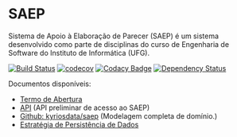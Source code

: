 # SAEP
Sistema de Apoio à Elaboração de Parecer (SAEP) é um sistema desenvolvido como parte de disciplinas do curso de Engenharia de Software do Instituto de Informática (UFG).

[![Build Status](https://travis-ci.org/thdurante/saep.svg?branch=master)](https://travis-ci.org/thdurante/saep) [![codecov](https://codecov.io/gh/thdurante/saep/branch/master/graph/badge.svg)](https://codecov.io/gh/thdurante/saep) [![Codacy Badge](https://api.codacy.com/project/badge/Grade/da38c2df6934448aa88ba88be103017e)](https://www.codacy.com/app/thdurante/saep?utm_source=github.com&amp;utm_medium=referral&amp;utm_content=thdurante/saep&amp;utm_campaign=Badge_Grade) [![Dependency Status](https://www.versioneye.com/user/projects/578658606edb08004191df6a/badge.svg?style=flat-square)](https://www.versioneye.com/user/projects/578658606edb08004191df6a)

Documentos disponíveis:
* [Termo de Abertura](https://docs.google.com/document/d/1go3eH-8W48G8C6Ryi3bPPN9ZQsbqHNzgrP3ocrnxL2A/edit#heading=h.oxnfirf2m4kr)
* [API](http://docs.saep.apiary.io/) (API preliminar de acesso ao SAEP)
* [Github: kyriosdata/saep](https://github.com/kyriosdata/saep) (Modelagem completa de domínio.)
* [Estratégia de Persistência de Dados](https://docs.google.com/document/d/1AACGhLQ1V9A6vPrZuIQDxn9rsZQEYOT2Yi1ORHx6IE4/edit?usp=sharing)
